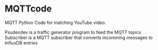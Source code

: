 # MQTTcode
MQTT Python Code for matching YouTube video.

Psudeodev is a traffic generator program to feed the MQTT topics
Subscriber is a MQTT subscriber that converts incomming messages to InfluxDB entries
